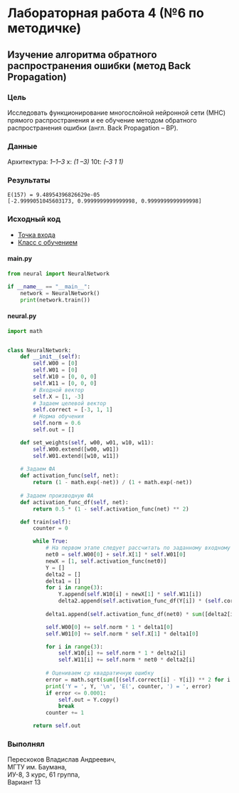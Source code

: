 # Лабораторная работа 4 (№6 по методичке)

## Изучение алгоритма обратного распространения ошибки (метод Back Propagation)

### Цель
Исследовать функционирование многослойной нейронной сети (МНС) прямого распространения и ее обучение методом обратного распространения ошибки (англ. Back Propagation – BP).

### Данные
Архитектура: *1–1–3*
x: *(1 –3)*
10t: *(–3 1 1)*

### Результаты
```
E(157) = 9.48954396826629e-05
[-2.9999051045603173, 0.9999999999999998, 0.9999999999999998]
```

### Исходный код
- [Точка входа](/app/main.py)
- [Класс с обучением](/app/neural.py)

#### main.py
```python
from neural import NeuralNetwork

if __name__ == "__main__":
    network = NeuralNetwork()
    print(network.train())
```

#### neural.py
```python
import math


class NeuralNetwork:
    def __init__(self):
        self.W00 = [0]
        self.W01 = [0]
        self.W10 = [0, 0, 0]
        self.W11 = [0, 0, 0]
        # Входной вектор
        self.X = [1, -3]
        # Задаем целевой вектор
        self.correct = [-3, 1, 1]
        # Норма обучения
        self.norm = 0.6
        self.out = []

    def set_weights(self, w00, w01, w10, w11):
        self.W00.extend([w00, w01])
        self.W01.extend([w10, w11])
    
    # Задаем ФА
    def activation_func(self, net):
        return (1 - math.exp(-net)) / (1 + math.exp(-net))
    
    # Задаем производную ФА
    def activation_func_df(self, net):
        return 0.5 * (1 - self.activation_func(net) ** 2)

    def train(self):
        counter = 0

        while True:
            # На первом этапе следует рассчитать по заданному входному сигналу xi , i=0,N,выходМНС ym(k)
            net0 = self.W00[0] + self.X[1] * self.W01[0]
            newX = [1, self.activation_func(net0)]
            Y = []
            delta2 = []
            delta1 = []
            for i in range(3):
                Y.append(self.W10[i] + newX[1] * self.W11[i])
                delta2.append(self.activation_func_df(Y[i]) * (self.correct[i] - Y[i]))
            
            delta1.append(self.activation_func_df(net0) * sum([delta2[i] * self.W11[i] for i in range(3)]))

            self.W00[0] += self.norm * 1 * delta1[0]
            self.W01[0] += self.norm * self.X[1] * delta1[0]

            for i in range(3):
                self.W10[i] += self.norm * 1 * delta2[i]
                self.W11[i] += self.norm * net0 * delta2[i]
            
            # Оцениваем ср квадратичную ошибку
            error = math.sqrt(sum([(self.correct[i] - Y[i]) ** 2 for i in range(3)]))
            print('Y = ', Y, '\n', 'E(', counter, ') = ', error)
            if error <= 0.0001:
                self.out = Y.copy()
                break
            counter += 1

        return self.out
```

### Выполнял
Перескоков Владислав Андреевич,   
МГТУ им. Баумана,  
ИУ-8, 3 курс, 61 группа,  
Вариант 13  
